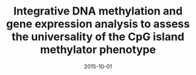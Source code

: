 ---
title: "Integrative DNA methylation and gene expression analysis to assess the universality of the CpG island methylator phenotype"
collection: publications
permalink: /publications/2015-10-01-Integrative-DNA-methylation-and-gene-expression-analysis-to-assess-the-universality-of-the-CpG-island-methylator-phenotype
date: 2015-10-01
paperurl: 'https://doi.org/10.1186/s40246-015-0048-9'
code: 'http://matahi.github.io/2015-07-22/cimp-analysis.html'
citation: 'M.&nbsp;Moarii, F.&nbsp;Reyal, &amp; J.-P. Vert.
Integrative <span class="bibtex-protected">DNA</span> methylation and gene expression analysis to assess the universality of the <span class="bibtex-protected">CpG</span> island methylator phenotype.
<em>Hum. Genomics</em>, 9:26, 2015.'
---